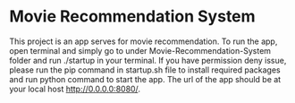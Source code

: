 # Movie Recommendation System
This project is an app serves for movie recommendation. To run the app, open terminal and simply go to under Movie-Recommendation-System folder and run ./startup in your terminal. If you have permission deny issue, please run the pip command in startup.sh file to install required packages and run python command to start the app. The url of the app should be at your local host http://0.0.0.0:8080/.
